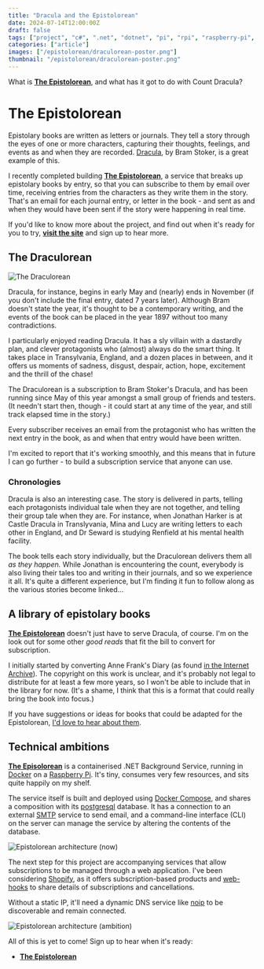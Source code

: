 ```yaml
---
title: "Dracula and the Epistolorean"
date: 2024-07-14T12:00:00Z
draft: false
tags: ["project", "c#", ".net", "dotnet", "pi", "rpi", "raspberry-pi", "books", "literature", "epistolary", "epistolorean", "dracula", "count dracula", "bram", "stoker", "subscription", "service", "vampire", "library", "subscription"]
categories: ["article"]
images: ["/epistolorean/draculorean-poster.png"]
thumbnail: "/epistolorean/draculorean-poster.png"
---
```


What is **[The Epistolorean](https://epistolorean.club/)**, and what has it got to do with Count Dracula?

# The Epistolorean

Epistolary books are written as letters or journals. They tell a story through the eyes of one or more characters, capturing their thoughts, feelings, and events as and when they are recorded. [Dracula](https://www.gutenberg.org/ebooks/345), by Bram Stoker, is a great example of this.

I recently completed building **[The Epistolorean](https://epistolorean.club/)**, a service that breaks up epistolary books by entry, so that you can subscribe to them by email over time, receiving entries from the characters as they write them in the story. That's an email for each journal entry, or letter in the book - and sent as and when they would have been sent if the story were happening in real time.

If you'd like to know more about the project, and find out when it's ready for you to try, **[visit the site](https://epistolorean.club/)** and sign up to hear more.

## The Draculorean

![The Draculorean](/epistolorean/draculorean-poster.png "A Delorean about to time travel, leaving trails of fire behind it, along a dark gothic street lit by old iron street lamps. Books lie by the side of the road, lit by candles. Castle dracula looms over the background, and bats in the sky are silhouetted in front of the moon... It's a real mood piece!")

Dracula, for instance, begins in early May and (nearly) ends in November (if you don't include the final entry, dated 7 years later). Although Bram doesn't state the year, it's thought to be a contemporary writing, and the events of the book can be placed in the year 1897 without too many contradictions.

I particularly enjoyed reading Dracula. It has a sly villain with a dastardly plan, and clever protagonists who (almost) always do the smart thing. It takes place in Transylvania, England, and a dozen places in between, and it offers us moments of sadness, disgust, despair, action, hope, excitement and the thrill of the chase!

The Draculorean is a subscription to Bram Stoker's Dracula, and has been running since May of this year amongst a small group of friends and testers. (It needn't start then, though - it could start at any time of the year, and still track elapsed time in the story.)

Every subscriber receives an email from the protagonist who has written the next entry in the book, as and when that entry would have been written.

I'm excited to report that it's working smoothly, and this means that in future I can go further - to build a subscription service that anyone can use.

### Chronologies

Dracula is also an interesting case. The story is delivered in parts, telling each protagonists individual tale when they are not together, and telling their group tale when they are. For instance, when Jonathan Harker is at Castle Dracula in Translyvania, Mina and Lucy are writing letters to each other in England, and Dr Seward is studying Renfield at his mental health facility.

The book tells each story individually, but the Draculorean delivers them all _as they happen._ While Jonathan is encountering the count, everybody is also living their tales too and writing in their journals, and so we experience it all. It's quite a different experience, but I'm finding it fun to follow along as the various stories become linked...

## A library of epistolary books

**[The Epistolorean](https://epistolorean.club/)** doesn't just have to serve Dracula, of course. I'm on the look out for some other _good reads_ that fit the bill to convert for subscription.

I initially started by converting Anne Frank's Diary (as found [in the Internet Archive](https://archive.org/stream/in.ernet.dli.2015.201940/2015.201940.Anne-Frank_djvu.txt)). The copyright on this work is unclear, and it's probably not legal to distribute for at least a few more years, so I won't be able to include that in the library for now. (It's a shame, I think that this is a format that could really bring the book into focus.)

If you have suggestions or ideas for books that could be adapted for the Epistolorean, [I'd love to hear about them](https://forms.gle/gNdG8V199XhDtB3Y7).

## Technical ambitions

**[The Episolorean](https://epistolorean.club/)** is a containerised .NET Background Service, running in [Docker](https://www.docker.com/) on a [Raspberry Pi](https://www.raspberrypi.org/). It's tiny, consumes very few resources, and sits quite happily on my shelf.

The service itself is built and deployed using [Docker Compose](https://docs.docker.com/compose/), and shares a composition with its [postgresql](https://www.postgresql.org/) database. It has a connection to an external [SMTP](https://en.wikipedia.org/wiki/Simple_Mail_Transfer_Protocol) service to send email, and a command-line interface (CLI) on the server can manage the service by altering the contents of the database.

![Epistolorean architecture (now)](/epistolorean/2024-07-epistolorean-arch-now.png "A diagram illustrating the composition of the Epistolorean Service, described above.")

The next step for this project are accompanying services that allow subscriptions to be managed through a web application. I've been considering [Shopify](https://www.shopify.com/uk), as it offers subscription-based products and [web-hooks](https://shopify.dev/docs/api/admin-rest/2024-01/resources/webhook) to share details of subscriptions and cancellations.

Without a static IP, it'll need a dynamic DNS service like [noip](https://www.noip.com/) to be discoverable and remain connected.

![Epistolorean architecture (ambition)](/epistolorean/2024-07-epistolorean-arch-ambition.png "A diagram illustrating the composition of the Epistolorean Service, incorporating an external third party service (Shopify) with web hooks, and use of a dynamic DNS service to make the Epistolorean discoverable.")

All of this is yet to come! Sign up to hear when it's ready:

* **[The Epistolorean](https://epistolorean.club/)**
